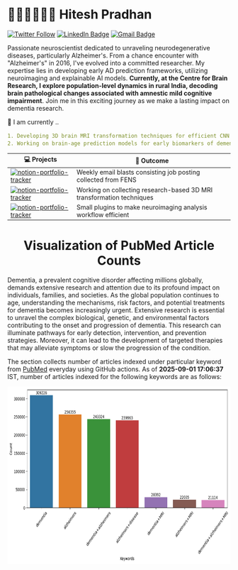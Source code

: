 # 👨🏻‍💻🧠👨‍🔬 Hitesh Pradhan

[![Twitter
Follow](https://img.shields.io/twitter/follow/pradhitesh?style=social)](https://twitter.com/intent/follow?screen_name=pradhitesh)
[![LinkedIn
Badge](https://img.shields.io/badge/-LinkedIn-blue?style=social&logo=Linkedin&logoColor=blue&link=https://www.linkedin.com/in/pradhanhitesh/)](https://www.linkedin.com/in/pradhanhitesh/)
[![Gmail
Badge](https://img.shields.io/badge/-ihiteshpradhan@gmail.com-c14438?style=social&logo=Gmail&logoColor=red&link=mailto:ihiteshpradhan@gmail.com)](mailto:ihiteshpradhan@gmail.com)

Passionate neuroscientist dedicated to unraveling neurodegenerative diseases, particularly Alzheimer's. From a chance
encounter with "Alzheimer's" in 2016, I've evolved into a committed researcher. My expertise lies in developing early AD
prediction frameworks, utilizing neuroimaging and explainable AI models. **Currently, at the Centre for Brain Research,
I explore population-level dynamics in rural India, decoding brain pathological changes associated with amnestic mild
cognitive impairment**. Join me in this exciting journey as we make a lasting impact on dementia research.

🔨 I am currently ..
```yaml
1. Developing 3D brain MRI transformation techniques for efficient CNN models
2. Working on brain-age prediction models for early biomarkers of dementia
```

<!-- START OF PROFILE STACK, DO NOT REMOVE -->
| 💻 **Projects** | 🚀 **Outcome**
| - | - |
|[![notion-portfolio-tracker](https://img.shields.io/static/v1?label=&message=FENS-JobsAlert&color=000605&logo=github&logoColor=FFFFFF&labelColor=000605)](https://github.com/pradhanhitesh/FENS-JobsAlert)|Weekly email blasts consisting job posting collected from FENS |
|[![notion-portfolio-tracker](https://img.shields.io/static/v1?label=&message=3D-MRI-Transformations&color=000605&logo=github&logoColor=FFFFFF&labelColor=000605)](https://github.com/pradhanhitesh/3D-MRI-Transformations)|Working on collecting research-based 3D MRI transformation techniques|
|[![notion-portfolio-tracker](https://img.shields.io/static/v1?label=&message=Neuroimage-Plugins&color=000605&logo=github&logoColor=FFFFFF&labelColor=000605)](https://github.com/pradhanhitesh/neuroimage-plugins)|Small plugins to make neuroimaging analysis workflow efficient|
<!-- END OF PROFILE STACK, DO NOT REMOVE -->

<h1 align="center">Visualization of PubMed Article Counts</h1>

<p>Dementia, a prevalent cognitive disorder affecting millions globally, demands extensive research and attention due to
    its profound impact on individuals, families, and societies. As the global population continues to age,
    understanding the mechanisms, risk factors, and potential treatments for dementia becomes increasingly urgent.
    Extensive research is essential to unravel the complex biological, genetic, and environmental factors contributing
    to the onset and progression of dementia. This research can illuminate pathways for early detection, intervention,
    and prevention strategies. Moreover, it can lead to the development of targeted therapies that may alleviate
    symptoms or slow the progression of the condition.</p>

<p>The section collects number of articles indexed under particular keyword from <a
        href="https://pubmed.ncbi.nlm.nih.gov/">PubMed</a> everyday using GitHub actions. As of <b> 2025-09-01 17:06:37 </b>
    IST, number of articles indexed for the following keywords are as follows:</p>

<p align="center">
    <img src="figure.png" width="700" height="400">
</p>